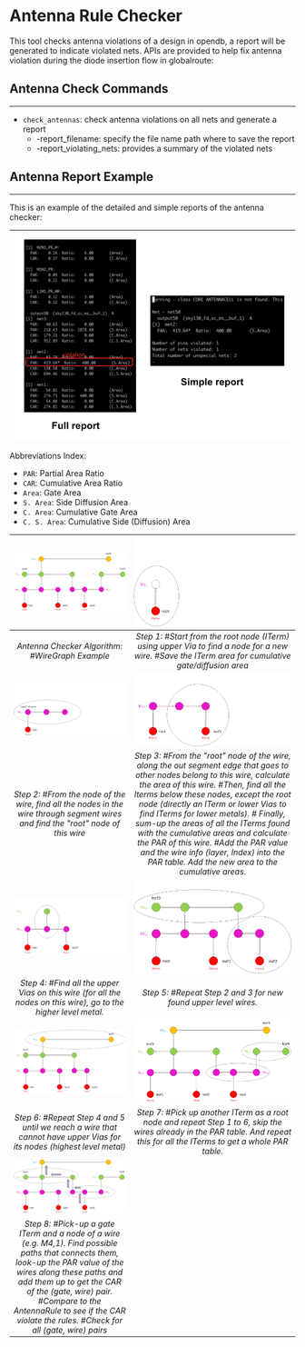 # Antenna Rule Checker

This tool checks antenna violations of a design in opendb, a report
will be generated to indicate violated nets. APIs are provided to help fix antenna violation during the diode insertion flow in globalroute:

## Antenna Check Commands

---

 - `check_antennas`: check antenna violations on all nets and generate a report
   - -report_filename: specify the file name path where to save the report
   - -report_violating_nets: provides a summary of the violated nets 

## Antenna Report Example
---

This is an example of the detailed and simple reports of the antenna checker:

| <img src="./doc/images/ant_report_print.png" width=500px> |  
|:--:|

Abbreviations Index:
  - `PAR`: Partial Area Ratio
  - `CAR`: Cumulative Area Ratio
  - `Area`: Gate Area
  - `S. Area`: Side Diffusion Area
  - `C. Area`: Cumulative Gate Area
  - `C. S. Area`: Cumulative Side (Diffusion) Area


| <img src="./doc/images/example_ant.png" width=400px> | <img src="./doc/images/step1.png" width=400px> | 
|:--:|:--:|
| *Antenna Checker Algorithm: #WireGraph Example* | *Step 1: #Start from the root node (ITerm) using upper Via to find a node for a new wire. #Save the ITerm area for cumulative gate/diffusion area* |
| <img src="./doc/images/step2.png" width=400px> | <img src="./doc/images/step3.png" width=400px> | 
| *Step 2: #From the node of the wire, find all the nodes in the wire through segment wires and find the "root" node of this wire* | *Step 3: #From the "root" node of the wire, along the out segment edge that goes to other nodes belong to this wire, calculate the area of this wire. #Then, find all the Iterms below these nodes, except the root node (directly an ITerm or lower Vias to find ITerms for lower metals). # Finally, sum-up the areas of all the ITerms found with the cumulative areas and calculate the PAR of this wire. #Add the PAR value and the wire info (layer, Index) into the PAR table. Add the new area to the cumulative areas.* |
| <img src="./doc/images/step4.png" width=400px> | <img src="./doc/images/step5.png" width=400px> | 
| *Step 4: #Find all the upper Vias on this wire (for all the nodes on this wire), go to the higher level metal.* | *Step 5: #Repeat Step 2 and 3 for new found upper level wires.* |
| <img src="./doc/images/step6.png" width=400px> | <img src="./doc/images/step7.png" width=400px> | 
| *Step 6: #Repeat Step 4 and 5 until we reach a wire that cannot have upper Vias for its nodes (highest level metal)* | *Step 7: #Pick up another ITerm as a root node and repeat Step 1 to 6, skip the wires already in the PAR table. And repeat this for all the ITerms to get a whole PAR table.* |
| <img src="./doc/images/step8.png" width=400px> |  
| *Step 8: #Pick-up a gate ITerm and a node of a wire (e.g. M4,1). Find possible paths that connects them, look-up the PAR value of the wires along these paths and add them up to get the CAR of the (gate, wire) pair. #Compare to the AntennaRule to see if the CAR violate the rules. #Check for all (gate, wire) pairs* |

